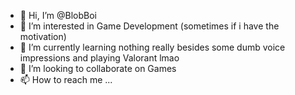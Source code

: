 - 👋 Hi, I’m @BlobBoi
- 👀 I’m interested in Game Development (sometimes if i have the motivation)
- 🌱 I’m currently learning nothing really besides some dumb voice impressions and playing Valorant lmao
- 💞️ I’m looking to collaborate on Games
- 📫 How to reach me ...

<!---
BlobBoi/BlobBoi is a ✨ special ✨ repository because its `README.md` (this file) appears on your GitHub profile.
You can click the Preview link to take a look at your changes.
--->
